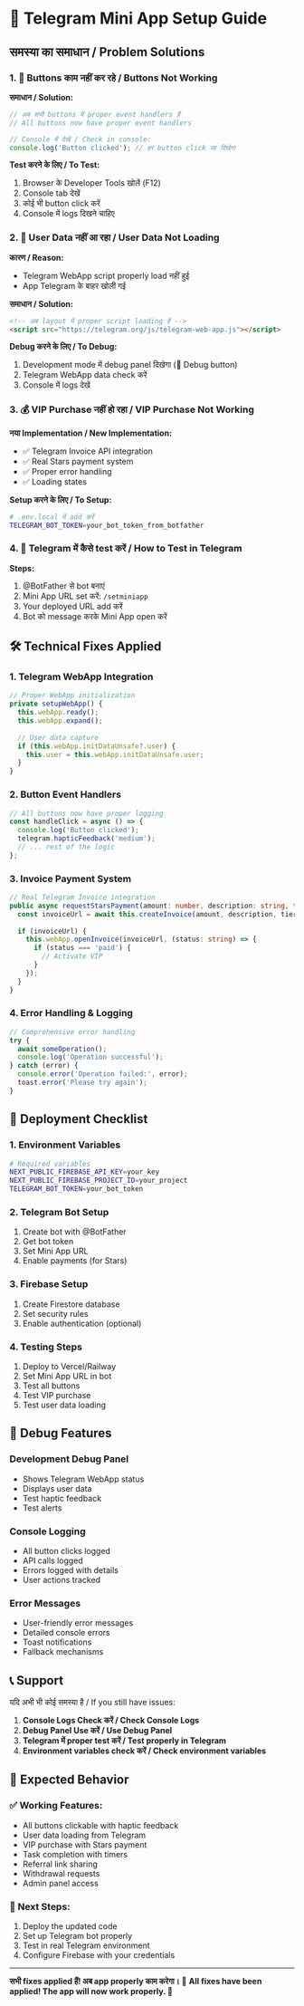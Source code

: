 # 🤖 Telegram Mini App Setup Guide

## समस्या का समाधान / Problem Solutions

### 1. 🔧 Buttons काम नहीं कर रहे / Buttons Not Working

**समाधान / Solution:**
```javascript
// अब सभी buttons में proper event handlers हैं
// All buttons now have proper event handlers

// Console में देखें / Check in console:
console.log('Button clicked'); // हर button click पर दिखेगा
```

**Test करने के लिए / To Test:**
1. Browser के Developer Tools खोलें (F12)
2. Console tab देखें
3. कोई भी button click करें
4. Console में logs दिखने चाहिए

### 2. 👤 User Data नहीं आ रहा / User Data Not Loading

**कारण / Reason:**
- Telegram WebApp script properly load नहीं हुई
- App Telegram के बाहर खोली गई

**समाधान / Solution:**
```html
<!-- अब layout में proper script loading है -->
<script src="https://telegram.org/js/telegram-web-app.js"></script>
```

**Debug करने के लिए / To Debug:**
1. Development mode में debug panel दिखेगा (🐛 Debug button)
2. Telegram WebApp data check करें
3. Console में logs देखें

### 3. 💰 VIP Purchase नहीं हो रहा / VIP Purchase Not Working

**नया Implementation / New Implementation:**
- ✅ Telegram Invoice API integration
- ✅ Real Stars payment system
- ✅ Proper error handling
- ✅ Loading states

**Setup करने के लिए / To Setup:**
```bash
# .env.local में add करें
TELEGRAM_BOT_TOKEN=your_bot_token_from_botfather
```

### 4. 📱 Telegram में कैसे test करें / How to Test in Telegram

**Steps:**
1. @BotFather से bot बनाएं
2. Mini App URL set करें: `/setminiapp`
3. Your deployed URL add करें
4. Bot को message करके Mini App open करें

## 🛠️ Technical Fixes Applied

### 1. Telegram WebApp Integration
```typescript
// Proper WebApp initialization
private setupWebApp() {
  this.webApp.ready();
  this.webApp.expand();
  
  // User data capture
  if (this.webApp.initDataUnsafe?.user) {
    this.user = this.webApp.initDataUnsafe.user;
  }
}
```

### 2. Button Event Handlers
```typescript
// All buttons now have proper logging
const handleClick = async () => {
  console.log('Button clicked');
  telegram.hapticFeedback('medium');
  // ... rest of the logic
};
```

### 3. Invoice Payment System
```typescript
// Real Telegram Invoice integration
public async requestStarsPayment(amount: number, description: string, tier: 'vip1' | 'vip2') {
  const invoiceUrl = await this.createInvoice(amount, description, tier);
  
  if (invoiceUrl) {
    this.webApp.openInvoice(invoiceUrl, (status: string) => {
      if (status === 'paid') {
        // Activate VIP
      }
    });
  }
}
```

### 4. Error Handling & Logging
```typescript
// Comprehensive error handling
try {
  await someOperation();
  console.log('Operation successful');
} catch (error) {
  console.error('Operation failed:', error);
  toast.error('Please try again');
}
```

## 🚀 Deployment Checklist

### 1. Environment Variables
```bash
# Required variables
NEXT_PUBLIC_FIREBASE_API_KEY=your_key
NEXT_PUBLIC_FIREBASE_PROJECT_ID=your_project
TELEGRAM_BOT_TOKEN=your_bot_token
```

### 2. Telegram Bot Setup
1. Create bot with @BotFather
2. Get bot token
3. Set Mini App URL
4. Enable payments (for Stars)

### 3. Firebase Setup
1. Create Firestore database
2. Set security rules
3. Enable authentication (optional)

### 4. Testing Steps
1. Deploy to Vercel/Railway
2. Set Mini App URL in bot
3. Test all buttons
4. Test VIP purchase
5. Test user data loading

## 🐛 Debug Features

### Development Debug Panel
- Shows Telegram WebApp status
- Displays user data
- Test haptic feedback
- Test alerts

### Console Logging
- All button clicks logged
- API calls logged
- Errors logged with details
- User actions tracked

### Error Messages
- User-friendly error messages
- Detailed console errors
- Toast notifications
- Fallback mechanisms

## 📞 Support

यदि अभी भी कोई समस्या है / If you still have issues:

1. **Console Logs Check करें / Check Console Logs**
2. **Debug Panel Use करें / Use Debug Panel**
3. **Telegram में proper test करें / Test properly in Telegram**
4. **Environment variables check करें / Check environment variables**

## 🎯 Expected Behavior

### ✅ Working Features:
- All buttons clickable with haptic feedback
- User data loading from Telegram
- VIP purchase with Stars payment
- Task completion with timers
- Referral link sharing
- Withdrawal requests
- Admin panel access

### 🔄 Next Steps:
1. Deploy the updated code
2. Set up Telegram bot properly
3. Test in real Telegram environment
4. Configure Firebase with your credentials

---

**सभी fixes applied हैं! अब app properly काम करेगा। 🎉**
**All fixes have been applied! The app will now work properly. 🎉**